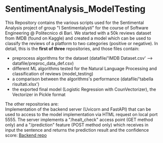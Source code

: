 # SentimentAnalysis_ModelTesting
This Repository contains the various scripts used for the Sentimental Analysis project of group "I Sentimentalysti" for the course of Software Engineering @ Politecnico di Bari. We started with a 50k reviews dataset from IMDB (found on Kaggle) and created a model which can be used to classify the reviews of a platform to two categories (positive or negative). 
In detail, this is the <b>first of three</b> repositories, and those files contain:
- preprocess algorithms for the dataset (datafile/'IMDB Dataset.csv' --> datafile/preproc_data_def.csv)
- different ML algorithms tested for the Natural Language Processing and classification of reviews (model_testing)
- a comparison between the algorithms's performance (datafile/'tabella risultati.xlsx')
- the exported final model (Logistic Regression with CounVectorizer), the Vectorizer in Pickle format

The other repositories are:<br>
Implementation of the backend server (Uvicorn and FastAPI) that can be used to access to the model implementation via HTML request on local port 5555. The server implements a "/healt_check" access point (GET method only) and a "/prediction" feature (POST method only) which receives in input the sentence and returns the prediction result and the confidence score: <a href="https://github.com/davexhardware/SentimentAnalysis_Backend">Backend repo</a>
